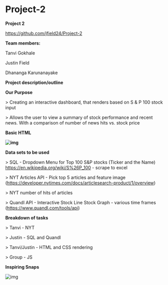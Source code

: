 # Project-2

**Project 2**

https://github.com/jfield24/Project-2

**Team members:**

Tanvi Gokhale

Justin Field

Dhananga Karunanayake

**Project description/outline**

**Our Purpose**

\> Creating an interactive dashboard, that renders based on S & P 100 stock input

\> Allows the user to view a summary of stock performance and recent news. With a comparison of number of news hits vs. stock price

**Basic HTML** 

**![img](https://lh4.googleusercontent.com/M1WelM6dguC2Fh01ppfJBB11aGaaEx-BfDRXZ1k5dpb5PxC_qgfMIVxSQesFhyNGCPjaDL1KQNxxZ1nv1MP9vwxbWkM95UY6U5FQaDzPbZhCu1vbfoyZ6B7u911M-1cuSiFQ6FSM)**







 **Data sets to be used**

\> SQL - Dropdown Menu for Top 100 S&P stocks (Ticker and the Name) https://en.wikipedia.org/wiki/S%26P_100 - scrape to excel

\> NYT Articles API - Pick top 5 articles and feature image (https://developer.nytimes.com/docs/articlesearch-product/1/overview)

\> NYT number of hits of articles

\> Quandl API - Interactive Stock Line Stock Graph - various time frames (https://www.quandl.com/tools/api)

**Breakdown of tasks**

\> Tanvi - NYT 

\> Justin - SQL and Quandl

\> Tanvi/Justin - HTML and CSS rendering

\> Group - JS



**Inspiring Snaps**


![img](https://lh5.googleusercontent.com/dX4rPLK9KHS7BITxprhQmCWboCs-w1dPSLHUPMKGaAIjhszCvYXPCnIeUkNl0VSTVWn5dU6OGuD3Fw82fPXp_ol-UyYdMt-QKFyil1FVOQUFjrAda6VmnTgcF6qTRVXuJzd35RXY)